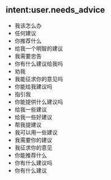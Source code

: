 ## intent:user.needs_advice
- 我该怎么办
- 任何建议
- 你推荐什么
- 给我一个明智的建议
- 我需要忠告
- 你有什么建议给我吗
- 劝我
- 我能征求你的意见吗
- 你能给我建议吗
- 指引我
- 你能提供什么建议吗
- 给我一些建议
- 给我一些好建议
- 帮我提建议
- 我可以用一些建议
- 我需要你的建议
- 我征求你的意见
- 你能推荐什么
- 你有什么建议吗
- 你有什么建议
